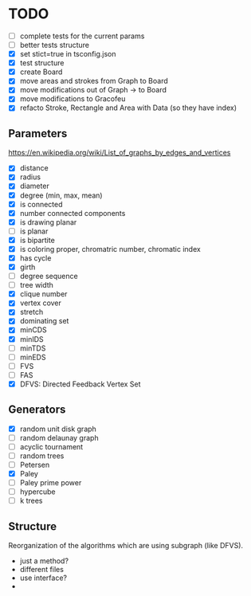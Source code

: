 # TODO

- [ ] complete tests for the current params
- [ ] better tests structure
- [X] set stict=true in tsconfig.json
- [X] test structure
- [X] create Board
- [X] move areas and strokes from Graph to Board
- [X] move modifications out of Graph -> to Board
- [X] move modifications to Gracofeu
- [X] refacto Stroke, Rectangle and Area with Data (so they have index)

## Parameters

<https://en.wikipedia.org/wiki/List_of_graphs_by_edges_and_vertices>

- [X] distance
- [X] radius
- [X] diameter
- [X] degree (min, max, mean)
- [X] is connected
- [X] number connected components
- [X] is drawing planar
- [ ] is planar
- [X] is bipartite
- [X] is coloring proper, chromatric number, chromatic index
- [X] has cycle
- [X] girth
- [ ] degree sequence
- [ ] tree width
- [X] clique number
- [X] vertex cover
- [X] stretch
- [X] dominating set
- [X] minCDS
- [X] minIDS
- [ ] minTDS
- [ ] minEDS
- [ ] FVS
- [ ] FAS
- [X] DFVS: Directed Feedback Vertex Set

## Generators

- [X] random unit disk graph
- [ ] random delaunay graph
- [ ] acyclic tournament
- [ ] random trees
- [ ] Petersen
- [X] Paley
- [ ] Paley prime power
- [ ] hypercube
- [ ] k trees

## Structure

Reorganization of the algorithms which are using subgraph (like DFVS).

- just a method?
- different files
- use interface?
- 